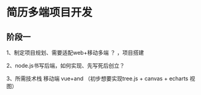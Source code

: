 # 简历多端项目开发

## 阶段一

1、制定项目规划、需要适配web+移动多端 ？ ，项目搭建

2、node.js书写后端，如何实现、先写死后创立？

3、所需技术栈  移动端 vue+and （初步想要实现tree.js + canvas + echarts 视图）



